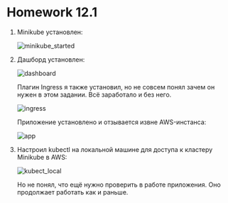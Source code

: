 # Homework 12.1

1. Minikube установлен:

   ![minikube_started](https://i.imgur.com/D4STt1m.png)

2. Дашборд установлен:

   ![dashboard](https://i.imgur.com/jp8lOZm.png)

   Плагин Ingress я также установил, но не совсем понял зачем он нужен в этом задании. Всё заработало и без него.

   ![ingress](https://i.imgur.com/xwOMPOR.png)

   Приложение установлено и отзывается извне AWS-инстанса:

   ![app](https://i.imgur.com/DFRw174.png)

3. Настроил kubectl на локальной машине для доступа к кластеру Minikube в AWS:

   ![kubect_local](https://i.imgur.com/yvjwpQQ.png)

   Но не понял, что ещё нужно проверить в работе приложения. Оно продолжает работать как и раньше.
